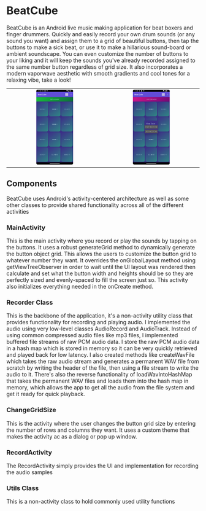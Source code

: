 # BeatCube

BeatCube is an Android live music making application for beat boxers and finger drummers. Quickly and easily record your own drum sounds (or any sound you want) and assign them to a grid of beautiful buttons, then tap the buttons to make a sick beat, or use it to make a hillarious sound-board or ambient soundscape. You can even customize the number of buttons to your liking and it will keep the sounds you've already recorded assigned to the same number button regardless of grid size. It also incorporates a modern vaporwave aesthetic with smooth gradients and cool tones for a relaxing vibe, take a look!

<table>
    <tr>
        <td align="center">
            <img src="./assets/BeatCubeScreenShotPlay.png" alt="BeatCube play mode" width="40%" />
        </td>
        <td align="center">
            <img src="./assets/BeatCubeScreenShotRecord.png" alt="BeatCube record mode" width="40%" />
        </td>
    </tr>
</table>

## Components
BeatCube uses Android's activity-centered architecture as well as some other classes to provide shared functionality across all of the different activities

### MainActivity
This is the main activity where you record or play the sounds by tapping on the buttons. It uses a robust generateGrid method to dynamically generate the button object grid. This allows the users to customize the button grid to whatever number they want. It overrides the onGlobalLayout method using getViewTreeObserver in order to wait until the UI layout was rendered then calculate and set what the button width and heights should be so they are perfectly sized and evenly-spaced to fill the screen just so. This activity also initializes everything needed in the onCreate method.

### Recorder Class
This is the backbone of the application, it's a non-activity utility class that provides functionality for recording and playing audio. I implemented the audio using very low-level classes AudioRecord and AudioTrack. Instead of using common compressed audio files like mp3 files, I implemented buffered file streams of raw PCM audio data. I store the raw PCM audio data in a hash map which is stored in memory so it can be very quickly retrieved and played back for low latency. I also created methods like createWavFile which takes the raw audio stream and generates a permanent WAV file from scratch by writing the header of the file, then using a file stream to write the audio to it. There's also the reverse functionality of loadWavIntoHashMap that takes the permanent WAV files and loads them into the hash map in memory, which allows the app to get all the audio from the file system and get it ready for quick playback.

### ChangeGridSize
This is the activity where the user changes the button grid size by entering the number of rows and columns they want. It uses a custom theme that makes the activity ac as a dialog or pop up window.

### RecordActivity
The RecordActivity simply provides the UI and implementation for recording the audio samples

### Utils Class
This is a non-activity class to hold commonly used utility functions